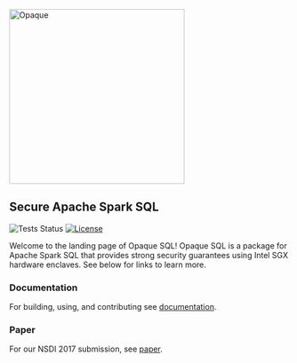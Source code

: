 <img src="https://mc2-project.github.io/opaque/opaque.svg" width="315" alt="Opaque">

## Secure Apache Spark SQL

![Tests Status](https://github.com/mc2-project/opaque/actions/workflows/main.yml/badge.svg) [![License](https://img.shields.io/badge/License-Apache%202.0-blue.svg)](https://opensource.org/licenses/Apache-2.0)

Welcome to the landing page of Opaque SQL! Opaque SQL is a package for Apache Spark SQL that provides strong security guarantees using Intel SGX hardware enclaves. See below for links to learn more.

### Documentation
For building, using, and contributing see [documentation](https://mc2-project.github.io/opaque/). 

### Paper
For our NSDI 2017 submission, see [paper](https://people.eecs.berkeley.edu/~wzheng/opaque.pdf).